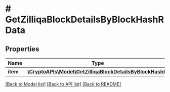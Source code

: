 # # GetZilliqaBlockDetailsByBlockHashRData

## Properties

Name | Type | Description | Notes
------------ | ------------- | ------------- | -------------
**item** | [**\CryptoAPIs\Model\GetZilliqaBlockDetailsByBlockHashRI**](GetZilliqaBlockDetailsByBlockHashRI.md) |  |

[[Back to Model list]](../../README.md#models) [[Back to API list]](../../README.md#endpoints) [[Back to README]](../../README.md)
